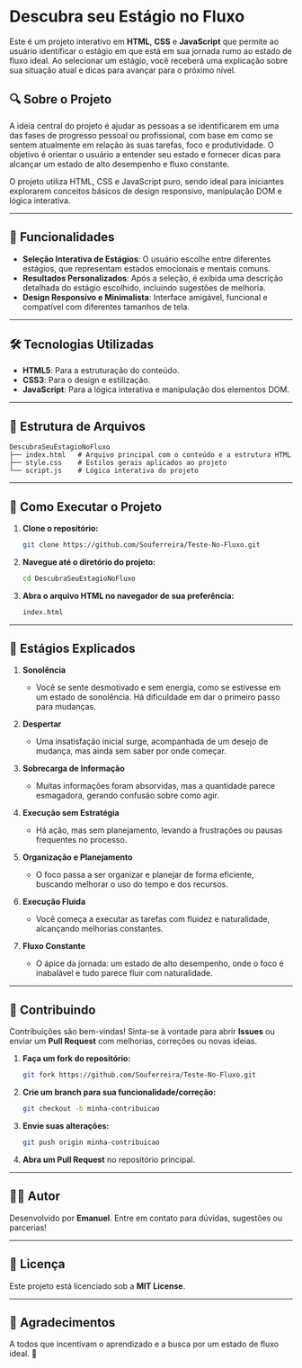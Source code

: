 
# Descubra seu Estágio no Fluxo

Este é um projeto interativo em **HTML**, **CSS** e **JavaScript** que permite ao usuário identificar o estágio em que está em sua jornada rumo ao estado de fluxo ideal. Ao selecionar um estágio, você receberá uma explicação sobre sua situação atual e dicas para avançar para o próximo nível.

## 🔍 Sobre o Projeto

A ideia central do projeto é ajudar as pessoas a se identificarem em uma das fases de progresso pessoal ou profissional, com base em como se sentem atualmente em relação às suas tarefas, foco e produtividade. O objetivo é orientar o usuário a entender seu estado e fornecer dicas para alcançar um estado de alto desempenho e fluxo constante.

O projeto utiliza HTML, CSS e JavaScript puro, sendo ideal para iniciantes explorarem conceitos básicos de design responsivo, manipulação DOM e lógica interativa.

---

## 🎯 Funcionalidades

- **Seleção Interativa de Estágios**: O usuário escolhe entre diferentes estágios, que representam estados emocionais e mentais comuns.
- **Resultados Personalizados**: Após a seleção, é exibida uma descrição detalhada do estágio escolhido, incluindo sugestões de melhoria.
- **Design Responsivo e Minimalista**: Interface amigável, funcional e compatível com diferentes tamanhos de tela.

---

## 🛠️ Tecnologias Utilizadas

- **HTML5**: Para a estruturação do conteúdo.
- **CSS3**: Para o design e estilização.
- **JavaScript**: Para a lógica interativa e manipulação dos elementos DOM.

---

## 📂 Estrutura de Arquivos

```plaintext
DescubraSeuEstagioNoFluxo
├── index.html   # Arquivo principal com o conteúdo e a estrutura HTML
├── style.css    # Estilos gerais aplicados ao projeto
└── script.js    # Lógica interativa do projeto
```

---

## 🚀 Como Executar o Projeto

1. **Clone o repositório:**

   ```bash
   git clone https://github.com/Souferreira/Teste-No-Fluxo.git
   ```

2. **Navegue até o diretório do projeto:**

   ```bash
   cd DescubraSeuEstagioNoFluxo
   ```

3. **Abra o arquivo HTML no navegador de sua preferência:**

   ```bash
   index.html
   ```

---

## 📖 Estágios Explicados

1. **Sonolência**

   - Você se sente desmotivado e sem energia, como se estivesse em um estado de sonolência. Há dificuldade em dar o primeiro passo para mudanças.

2. **Despertar**

   - Uma insatisfação inicial surge, acompanhada de um desejo de mudança, mas ainda sem saber por onde começar.

3. **Sobrecarga de Informação**

   - Muitas informações foram absorvidas, mas a quantidade parece esmagadora, gerando confusão sobre como agir.

4. **Execução sem Estratégia**

   - Há ação, mas sem planejamento, levando a frustrações ou pausas frequentes no processo.

5. **Organização e Planejamento**

   - O foco passa a ser organizar e planejar de forma eficiente, buscando melhorar o uso do tempo e dos recursos.

6. **Execução Fluida**

   - Você começa a executar as tarefas com fluidez e naturalidade, alcançando melhorias constantes.

7. **Fluxo Constante**

   - O ápice da jornada: um estado de alto desempenho, onde o foco é inabalável e tudo parece fluir com naturalidade.

---

## 📝 Contribuindo

Contribuições são bem-vindas! Sinta-se à vontade para abrir **Issues** ou enviar um **Pull Request** com melhorias, correções ou novas ideias.

1. **Faça um fork do repositório:**

   ```bash
   git fork https://github.com/Souferreira/Teste-No-Fluxo.git
   ```

2. **Crie um branch para sua funcionalidade/correção:**

   ```bash
   git checkout -b minha-contribuicao
   ```

3. **Envie suas alterações:**

   ```bash
   git push origin minha-contribuicao
   ```

4. **Abra um Pull Request** no repositório principal.

---

## 🧑‍💻 Autor

Desenvolvido por **Emanuel**. Entre em contato para dúvidas, sugestões ou parcerias!

---

## 📜 Licença

Este projeto está licenciado sob a **MIT License**.

---

## 🌟 Agradecimentos

A todos que incentivam o aprendizado e a busca por um estado de fluxo ideal. 🚀

```



